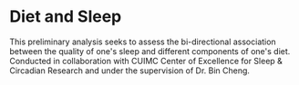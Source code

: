 # Diet and Sleep

This preliminary analysis seeks to assess the bi-directional association between the quality of one's sleep and different components of one's diet. Conducted in collaboration with CUIMC Center of Excellence for Sleep & Circadian Research and under the supervision of Dr. Bin Cheng.
